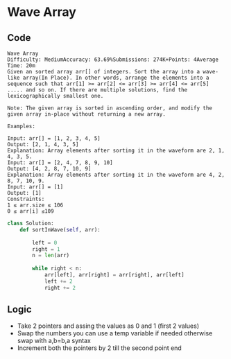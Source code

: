 # Wave Array

## Code
```text
Wave Array
Difficulty: MediumAccuracy: 63.69%Submissions: 274K+Points: 4Average Time: 20m
Given an sorted array arr[] of integers. Sort the array into a wave-like array(In Place). In other words, arrange the elements into a sequence such that arr[1] >= arr[2] <= arr[3] >= arr[4] <= arr[5] ..... and so on. If there are multiple solutions, find the lexicographically smallest one.

Note: The given array is sorted in ascending order, and modify the given array in-place without returning a new array.

Examples:

Input: arr[] = [1, 2, 3, 4, 5]
Output: [2, 1, 4, 3, 5]
Explanation: Array elements after sorting it in the waveform are 2, 1, 4, 3, 5.
Input: arr[] = [2, 4, 7, 8, 9, 10]
Output: [4, 2, 8, 7, 10, 9]
Explanation: Array elements after sorting it in the waveform are 4, 2, 8, 7, 10, 9.
Input: arr[] = [1]
Output: [1]
Constraints:
1 ≤ arr.size ≤ 106
0 ≤ arr[i] ≤109

```


```python
class Solution:
    def sortInWave(self, arr):
        
        left = 0
        right = 1
        n = len(arr)
        
        while right < n:
            arr[left], arr[right] = arr[right], arr[left]
            left += 2
            right += 2
```

## Logic

- Take 2 pointers and assing the values as 0 and 1 (first 2 values)
- Swap the numbers you can use a temp variable if needed otherwise swap with a,b=b,a syntax
- Increment both the pointers by 2 till the second point end 

